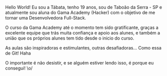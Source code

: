 Hello World!
Eu sou a Tábata, tenho 19 anos, sou de Taboão da Serra - SP e atualmente sou aluna do Gama Academy (Hacker) com o objetivo de me tornar uma Desenvolvedora Full-Stack.

O curso da Gama Academy até o momento tem sido gratificante, graças a excelente equipe que trás muita confiança e apoio aos alunes, e também a união que os próprios alunes tem tido desde o inicio do curso.

As aulas são inspiradoras e estimulantes, outras desafiadoras... Como essa de Git! Haha

O importante é não desistir, e se alguém estiver lendo isso, é porque eu consegui!   \o/